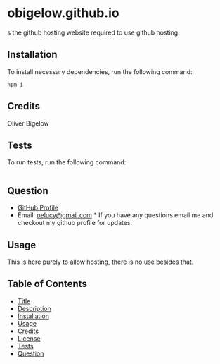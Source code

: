 # obigelow.github.io

s the github hosting website required to use github hosting.

## Installation

To install necessary dependencies, run the following command:

```
npm i
```

## Credits

Oliver Bigelow

## Tests

To run tests, run the following command:

```npm test

```

## Question

- [GitHub Profile](https://github.com/obigelow)
- Email: oelucy@gmail.com \* If you have any questions email me and checkout my github profile for updates.

## Usage

This is here purely to allow hosting, there is no use besides that.

## Table of Contents

- [Title](#obigelow.github.io)
- [Description](#Description)
- [Installation](#Installation)
- [Usage](#Usage)
- [Credits](#Credits)
- [License](#License)
- [Tests](#Tests)
- [Question](#Question)

